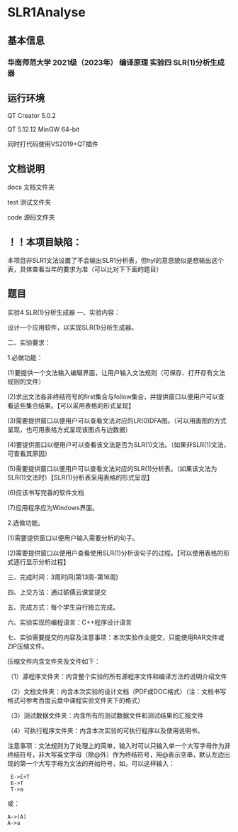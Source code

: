 # SLR1Analyse

## 基本信息

### 华南师范大学 2021级（2023年） 编译原理 实验四 SLR(1)分析生成器

## 运行环境

QT Creator 5.0.2

QT 5.12.12 MinGW 64-bit

同时打代码使用VS2019+QT插件

## 文档说明

docs 文档文件夹

test 测试文件夹

code 源码文件夹

## **！！本项目缺陷：**

本项目非SLR1文法设置了不会输出SLR1分析表，但hyl的意思貌似是想输出这个表，具体查看当年的要求为准（可以比对下下面的题目）

## 题目
实验4 SLR(1)分析生成器
一、实验内容：

设计一个应用软件，以实现SLR(1)分析生成器。

二、实验要求：

1.必做功能：

(1)要提供一个文法输入编辑界面，让用户输入文法规则（可保存、打开存有文法规则的文件）

(2)求出文法各非终结符号的first集合与follow集合，并提供窗口以便用户可以查看这些集合结果。【可以采用表格的形式呈现】

(3)需要提供窗口以便用户可以查看文法对应的LR(0)DFA图。（可以用画图的方式呈现，也可用表格方式呈现该图点与边数据）

(4)要提供窗口以便用户可以查看该文法是否为SLR(1)文法。（如果非SLR(1)文法，可查看其原因）

(5)需要提供窗口以便用户可以查看文法对应的SLR(1)分析表。（如果该文法为SLR(1)文法时）【SLR(1)分析表采用表格的形式呈现】

(6)应该书写完善的软件文档

(7)应用程序应为Windows界面。

2.选做功能。

(1)需要提供窗口以便用户输入需要分析的句子。

(2)需要提供窗口以便用户查看使用SLR(1)分析该句子的过程。【可以使用表格的形式逐行显示分析过程】

三、完成时间：3周时间(第13周-第16周)

四、上交方法：通过砺儒云课堂提交

五、完成方式：每个学生自行独立完成。

六、实验实现的编程语言：C++程序设计语言

七、实验需要提交的内容及注意事项：本次实验作业提交，只能使用RAR文件或ZIP压缩文件。

压缩文件内含文件夹及文件如下：

（1）源程序文件夹：内含整个实验的所有源程序文件和编译方法的说明介绍文件

（2）文档文件夹：内含本次实验的设计文档（PDF或DOC格式）（注：文档书写格式可参考百度云盘中课程实验文件夹下的格式）

（3）测试数据文件夹：内含所有的测试数据文件和测试结果的汇报文件

（4）可执行程序文件夹：内含本次实验的可执行程序以及使用说明书。

注意事项：文法规则为了处理上的简单，输入时可以只输入单一个大写字母作为非终结符号，非大写英文字母（除@外）作为终结符号，用@表示空串，默认左边出现的第一个大写字母为文法的开始符号，如，可以这样输入：

```
 E->E+T 
 E->T 
 T->a 
```

 或：

```
A->(A)
A->a
```
